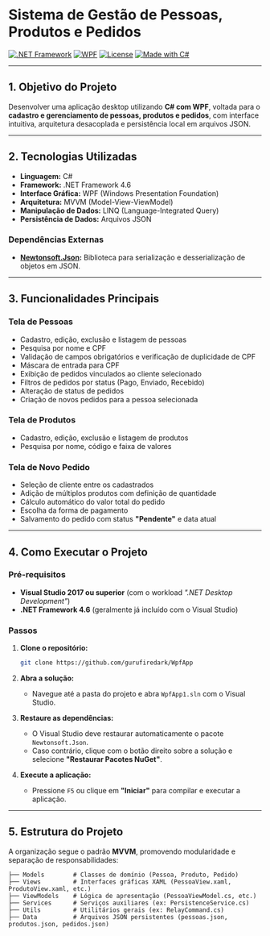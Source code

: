 
# Sistema de Gestão de Pessoas, Produtos e Pedidos

[![.NET Framework](https://img.shields.io/badge/.NET-Framework%204.6-blue)](https://dotnet.microsoft.com/)
[![WPF](https://img.shields.io/badge/WPF-Windows%20Presentation%20Foundation-lightgrey)](https://learn.microsoft.com/dotnet/desktop/wpf/)
[![License](https://img.shields.io/github/license/gurufiredark/WpfApp)](https://github.com/gurufiredark/WpfApp/blob/main/LICENSE)
[![Made with C#](https://img.shields.io/badge/Made%20with-C%23-239120?logo=c-sharp&logoColor=white)](https://learn.microsoft.com/dotnet/csharp/)

---

## 1. Objetivo do Projeto  
Desenvolver uma aplicação desktop utilizando **C# com WPF**, voltada para o **cadastro e gerenciamento de pessoas, produtos e pedidos**, com interface intuitiva, arquitetura desacoplada e persistência local em arquivos JSON.

---

## 2. Tecnologias Utilizadas

- **Linguagem:** C#  
- **Framework:** .NET Framework 4.6  
- **Interface Gráfica:** WPF (Windows Presentation Foundation)  
- **Arquitetura:** MVVM (Model-View-ViewModel)  
- **Manipulação de Dados:** LINQ (Language-Integrated Query)  
- **Persistência de Dados:** Arquivos JSON  

### Dependências Externas  
- **[Newtonsoft.Json](https://www.nuget.org/packages/Newtonsoft.Json/):** Biblioteca para serialização e desserialização de objetos em JSON.

---

## 3. Funcionalidades Principais

### Tela de Pessoas  
- Cadastro, edição, exclusão e listagem de pessoas  
- Pesquisa por nome e CPF  
- Validação de campos obrigatórios e verificação de duplicidade de CPF  
- Máscara de entrada para CPF  
- Exibição de pedidos vinculados ao cliente selecionado  
- Filtros de pedidos por status (Pago, Enviado, Recebido)  
- Alteração de status de pedidos  
- Criação de novos pedidos para a pessoa selecionada  

### Tela de Produtos  
- Cadastro, edição, exclusão e listagem de produtos  
- Pesquisa por nome, código e faixa de valores  

### Tela de Novo Pedido  
- Seleção de cliente entre os cadastrados  
- Adição de múltiplos produtos com definição de quantidade  
- Cálculo automático do valor total do pedido  
- Escolha da forma de pagamento  
- Salvamento do pedido com status **"Pendente"** e data atual  

---

## 4. Como Executar o Projeto

### Pré-requisitos
- **Visual Studio 2017 ou superior** (com o workload *".NET Desktop Development"*)  
- **.NET Framework 4.6** (geralmente já incluído com o Visual Studio)

### Passos

1. **Clone o repositório:**

   ```bash
   git clone https://github.com/gurufiredark/WpfApp
   ```

2. **Abra a solução:**

   - Navegue até a pasta do projeto e abra `WpfApp1.sln` com o Visual Studio.

3. **Restaure as dependências:**

   - O Visual Studio deve restaurar automaticamente o pacote `Newtonsoft.Json`.  
   - Caso contrário, clique com o botão direito sobre a solução e selecione **"Restaurar Pacotes NuGet"**.

4. **Execute a aplicação:**

   - Pressione `F5` ou clique em **"Iniciar"** para compilar e executar a aplicação.

---

## 5. Estrutura do Projeto

A organização segue o padrão **MVVM**, promovendo modularidade e separação de responsabilidades:

```
├── Models        # Classes de domínio (Pessoa, Produto, Pedido)
├── Views         # Interfaces gráficas XAML (PessoaView.xaml, ProdutoView.xaml, etc.)
├── ViewModels    # Lógica de apresentação (PessoaViewModel.cs, etc.)
├── Services      # Serviços auxiliares (ex: PersistenceService.cs)
├── Utils         # Utilitários gerais (ex: RelayCommand.cs)
├── Data          # Arquivos JSON persistentes (pessoas.json, produtos.json, pedidos.json)
```


